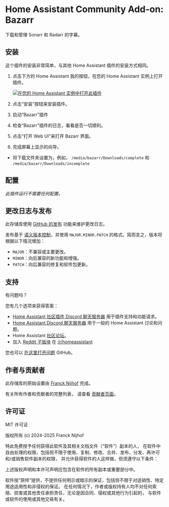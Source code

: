# Home Assistant Community Add-on: Bazarr

下载和管理 Sonarr 和 Radarr 的字幕。

## 安装

这个插件的安装非常简单，与其他 Home Assistant 插件的安装方式相同。

1. 点击下方的 Home Assistant 我的按钮，在您的 Home Assistant 实例上打开插件。

   [![在您的 Home Assistant 实例中打开此插件][addon-badge]][addon]

1. 点击“安装”按钮来安装插件。
1. 启动“Bazarr”插件
1. 检查“Bazarr”插件的日志，看看是否一切顺利。
1. 点击“打开 Web UI”来打开 Bazarr 界面。
1. 完成屏幕上显示的向导。

- 将下载文件夹设置为，例如，
  `/media/bazarr/Downloads/complete` 和
  `/media/bazarr/Downloads/incomplete`

## 配置

_此插件运行不需要任何配置。_

## 更改日志与发布

此存储库使用 [GitHub 的发布][releases] 功能来维护更改日志。

发布基于 [语义版本控制][semver]，并使用 `MAJOR.MINOR.PATCH` 的格式。简而言之，版本将根据以下情况增加：

- `MAJOR`：不兼容或主要更改。
- `MINOR`：向后兼容的新功能和增强。
- `PATCH`：向后兼容的修复和软件包更新。

## 支持

有问题吗？

您有几个选项来获得答案：

- [Home Assistant 社区插件 Discord 聊天服务器][discord] 用于插件支持和功能请求。
- [Home Assistant Discord 聊天服务器][discord-ha] 用于一般的 Home Assistant 讨论和问题。
- Home Assistant [社区论坛][forum]。
- 加入 [Reddit 子版块][reddit] 在 [/r/homeassistant][reddit]

您也可以 [在这里打开问题][issue] GitHub。

## 作者与贡献者

此存储库的原始设置由 [Franck Nijhof][frenck] 完成。

有关所有作者和贡献者的完整列表，
请查看 [贡献者页面][contributors]。

## 许可证

MIT 许可证

版权所有 (c) 2024-2025 Franck Nijhof

特此免费授予任何获得此软件及其相关文档文件（“软件”）副本的人，
在软件中自由处理的权限，包括但不限于使用、复制、修改、合并、发布、分发、再许可和/或销售软件副本的权限，
并允许获得软件的人这样做，但须遵守以下条件：

上述版权声明和本许可声明应包含在软件的所有副本或重要部分中。

软件按“原样”提供，不提供任何明示或暗示的保证，包括但不限于对适销性、特定用途适用性和非侵权的保证。
在任何情况下，作者或版权持有人均不对任何索赔、损害或其他责任承担责任，无论是因合同、侵权或其他行为引起的，
与软件或软件的使用或其他交易有关。

[addon-badge]: https://my.home-assistant.io/badges/supervisor_addon.svg
[addon]: https://my.home-assistant.io/redirect/supervisor_addon/?addon=a0d7b954_bazarr&repository_url=https%3A%2F%2Fgithub.com%2Fhassio-addons%2Frepository
[contributors]: https://github.com/hassio-addons/addon-bazarr/graphs/contributors
[discord-ha]: https://discord.gg/c5DvZ4e
[discord]: https://discord.me/hassioaddons
[forum]: https://community.home-assistant.io/t/?u=frenck
[frenck]: https://github.com/frenck
[issue]: https://github.com/hassio-addons/addon-bazarr/issues
[reddit]: https://reddit.com/r/homeassistant
[releases]: https://github.com/hassio-addons/addon-bazarr/releases
[semver]: http://semver.org/spec/v2.0.0.html